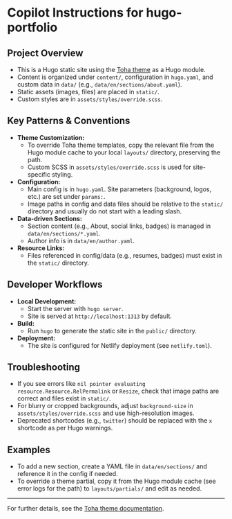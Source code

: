 # Copilot Instructions for hugo-portfolio

## Project Overview
- This is a Hugo static site using the [Toha theme](https://github.com/hugo-toha/toha) as a Hugo module.
- Content is organized under `content/`, configuration in `hugo.yaml`, and custom data in `data/` (e.g., `data/en/sections/about.yaml`).
- Static assets (images, files) are placed in `static/`.
- Custom styles are in `assets/styles/override.scss`.

## Key Patterns & Conventions
- **Theme Customization:**
  - To override Toha theme templates, copy the relevant file from the Hugo module cache to your local `layouts/` directory, preserving the path.
  - Custom SCSS in `assets/styles/override.scss` is used for site-specific styling.
- **Configuration:**
  - Main config is in `hugo.yaml`. Site parameters (background, logos, etc.) are set under `params:`.
  - Image paths in config and data files should be relative to the `static/` directory and usually do not start with a leading slash.
- **Data-driven Sections:**
  - Section content (e.g., About, social links, badges) is managed in `data/en/sections/*.yaml`.
  - Author info is in `data/en/author.yaml`.
- **Resource Links:**
  - Files referenced in config/data (e.g., resumes, badges) must exist in the `static/` directory.

## Developer Workflows
- **Local Development:**
  - Start the server with `hugo server`.
  - Site is served at `http://localhost:1313` by default.
- **Build:**
  - Run `hugo` to generate the static site in the `public/` directory.
- **Deployment:**
  - The site is configured for Netlify deployment (see `netlify.toml`).

## Troubleshooting
- If you see errors like `nil pointer evaluating resource.Resource.RelPermalink` or `Resize`, check that image paths are correct and files exist in `static/`.
- For blurry or cropped backgrounds, adjust `background-size` in `assets/styles/override.scss` and use high-resolution images.
- Deprecated shortcodes (e.g., `twitter`) should be replaced with the `x` shortcode as per Hugo warnings.

## Examples
- To add a new section, create a YAML file in `data/en/sections/` and reference it in the config if needed.
- To override a theme partial, copy it from the Hugo module cache (see error logs for the path) to `layouts/partials/` and edit as needed.

---

For further details, see the [Toha theme documentation](https://toha-guides.netlify.app/posts/getting-started/).
